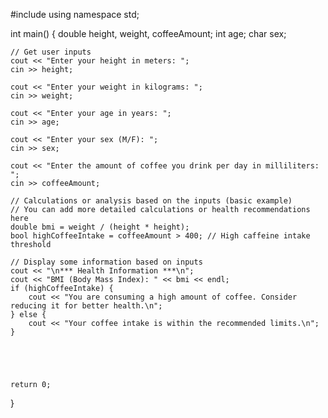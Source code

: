 #include <iostream>
using namespace std;

int main() {
    double height, weight, coffeeAmount;
    int age;
    char sex;

    // Get user inputs
    cout << "Enter your height in meters: ";
    cin >> height;

    cout << "Enter your weight in kilograms: ";
    cin >> weight;

    cout << "Enter your age in years: ";
    cin >> age;

    cout << "Enter your sex (M/F): ";
    cin >> sex;

    cout << "Enter the amount of coffee you drink per day in milliliters: ";
    cin >> coffeeAmount;

    // Calculations or analysis based on the inputs (basic example)
    // You can add more detailed calculations or health recommendations here
    double bmi = weight / (height * height);
    bool highCoffeeIntake = coffeeAmount > 400; // High caffeine intake threshold

    // Display some information based on inputs
    cout << "\n*** Health Information ***\n";
    cout << "BMI (Body Mass Index): " << bmi << endl;
    if (highCoffeeIntake) {
        cout << "You are consuming a high amount of coffee. Consider reducing it for better health.\n";
    } else {
        cout << "Your coffee intake is within the recommended limits.\n";
    }




   
    return 0;
}
